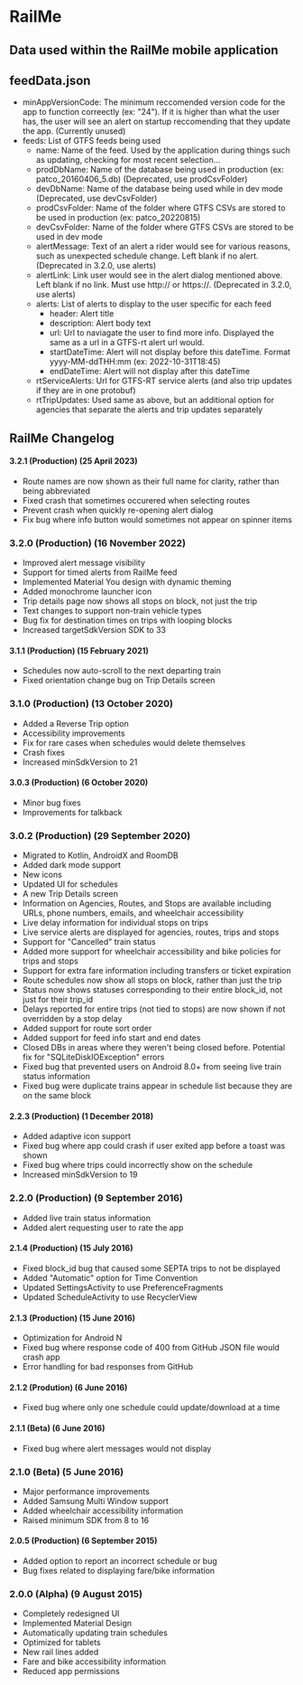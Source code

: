 # RailMe

## Data used within the RailMe mobile application


## feedData.json
* minAppVersionCode: The minimum reccomended version code for the app to function correectly (ex: "24").  If it is higher than what the user has, the user will see an alert on startup reccomending that they update the app. (Currently unused)
* feeds: List of GTFS feeds being used
  * name: Name of the feed.  Used by the application during things such as updating, checking for most recent selection...
  * prodDbName: Name of the database being used in production (ex: patco_20160406_5.db)  (Deprecated, use prodCsvFolder)
  * devDbName: Name of the database being used while in dev mode (Deprecated, use devCsvFolder)
  * prodCsvFolder: Name of the folder where GTFS CSVs are stored to be used in production (ex: patco_20220815)
  * devCsvFolder: Name of the folder where GTFS CSVs are stored to be used in dev mode
  * alertMessage: Text of an alert a rider would see for various reasons, such as unexpected schedule change.  Left blank if no alert. (Deprecated in 3.2.0, use alerts)
  * alertLink: Link user would see in the alert dialog mentioned above.  Left blank if no link.  Must use http:// or https://. (Deprecated in 3.2.0, use alerts)
  * alerts: List of alerts to display to the user specific for each feed
    * header: Alert title
    * description: Alert body text
    * url: Url to naviagate the user to find more info. Displayed the same as a url in a GTFS-rt alert url would.
    * startDateTime: Alert will not display before this dateTime. Format yyyy-MM-ddTHH:mm (ex: 2022-10-31T18:45)
    * endDateTime: Alert will not display after this dateTime
  * rtServiceAlerts: Url for GTFS-RT service alerts (and also trip updates if they are in one protobuf)
  * rtTripUpdates: Used same as above, but an additional option for agencies that separate the alerts and trip updates separately


## RailMe Changelog

#### 3.2.1 (Production) (25 April 2023)
* Route names are now shown as their full name for clarity, rather than being abbreviated
* Fixed crash that sometimes occurered when selecting routes
* Prevent crash when quickly re-opening alert dialog
* Fix bug where info button would sometimes not appear on spinner items

### 3.2.0 (Production) (16 November 2022)
* Improved alert message visibility
* Support for timed alerts from RailMe feed
* Implemented Material You design with dynamic theming
* Added monochrome launcher icon
* Trip details page now shows all stops on block, not just the trip
* Text changes to support non-train vehicle types
* Bug fix for destination times on trips with looping blocks
* Increased targetSdkVersion SDK to 33

#### 3.1.1 (Production) (15 February 2021)
* Schedules now auto-scroll to the next departing train
* Fixed orientation change bug on Trip Details screen

###  3.1.0 (Production) (13 October 2020)
* Added a Reverse Trip option
* Accessibility improvements
* Fix for rare cases when schedules would delete themselves
* Crash fixes
* Increased minSdkVersion to 21

#### 3.0.3 (Production) (6 October 2020)
* Minor bug fixes
* Improvements for talkback

### 3.0.2 (Production) (29 September 2020)
* Migrated to Kotlin, AndroidX and RoomDB
* Added dark mode support
* New icons
* Updated UI for schedules
* A new Trip Details screen
* Information on Agencies, Routes, and Stops are available including URLs, phone numbers, emails, and wheelchair accessibility
* Live delay information for individual stops on trips
* Live service alerts are displayed for agencies, routes, trips and stops
* Support for "Cancelled" train status
* Added more support for wheelchair accessibility and bike policies for trips and stops
* Support for extra fare information including transfers or ticket expiration
* Route schedules now show all stops on block, rather than just the trip
* Status now shows statuses corresponding to their entire block_id, not just for their trip_id
* Delays reported for entire trips (not tied to stops) are now shown if not overridden by a stop delay
* Added support for route sort order
* Added support for feed info start and end dates
* Closed DBs in areas where they weren't being closed before.  Potential fix for "SQLiteDiskIOException" errors
* Fixed bug that prevented users on Android 8.0+ from seeing live train status information
* Fixed bug were duplicate trains appear in schedule list because they are on the same block

#### 2.2.3 (Production) (1 December 2018)
* Added adaptive icon support
* Fixed bug where app could crash if user exited app before a toast was shown
* Fixed bug where trips could incorrectly show on the schedule
* Increased minSdkVersion to 19

### 2.2.0 (Production) (9 September 2016)
* Added live train status information
* Added alert requesting user to rate the app

#### 2.1.4 (Production) (15 July 2016)
* Fixed block_id bug that caused some SEPTA trips to not be displayed
* Added "Automatic" option for Time Convention
* Updated SettingsActivity to use PreferenceFragments
* Updated ScheduleActivity to use RecyclerView

#### 2.1.3 (Production) (15 June 2016)
* Optimization for Android N
* Fixed bug where response code of 400 from GitHub JSON file would crash app
* Error handling for bad responses from GitHub

#### 2.1.2 (Prodution) (6 June 2016)
* Fixed bug where only one schedule could update/download at a time

#### 2.1.1 (Beta) (6 June 2016)
* Fixed bug where alert messages would not display

### 2.1.0 (Beta) (5 June 2016)
* Major performance improvements
* Added Samsung Multi Window support
* Added wheelchair accessibility information
* Raised minimum SDK from 8 to 16

#### 2.0.5 (Production) (6 September 2015)
* Added option to report an incorrect schedule or bug
* Bug fixes related to displaying fare/bike information

### 2.0.0 (Alpha) (9 August 2015)
* Completely redesigned UI
* Implemented Material Design
* Automatically updating train schedules
* Optimized for tablets
* New rail lines added
* Fare and bike accessibility information
* Reduced app permissions
